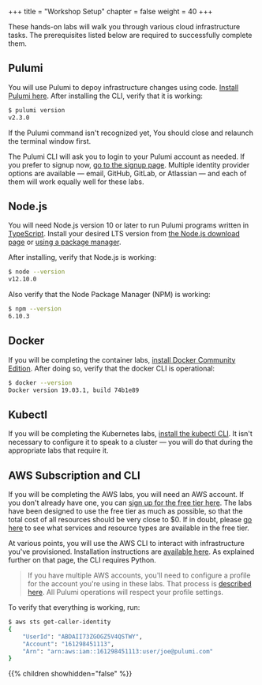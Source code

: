 ﻿+++
title = "Workshop Setup"
chapter = false
weight = 40
+++

These hands-on labs will walk you through various cloud infrastructure tasks. The prerequisites listed below are required to successfully complete them.

## Pulumi

You will use Pulumi to depoy infrastructure changes using code. [Install Pulumi here](https://www.pulumi.com/docs/get-started/install/). After installing the CLI, verify that it is working:
 
```bash
$ pulumi version
v2.3.0
```
If the Pulumi command isn't recognized yet, You should close and relaunch the terminal window first.

The Pulumi CLI will ask you to login to your Pulumi account as needed. If you prefer to signup now, [go to the signup page](http://app.pulumi.com/signup). Multiple identity provider options are available &mdash; email, GitHub, GitLab, or Atlassian &mdash; and each of them will work equally well for these labs.

## Node.js

You will need Node.js version 10 or later to run Pulumi programs written in [TypeScript](https://www.typescriptlang.org/).
Install your desired LTS version from [the Node.js download page](https://nodejs.org/en/download/) or
[using a package manager](https://nodejs.org/en/download/package-manager/).

After installing, verify that Node.js is working:

```bash
$ node --version
v12.10.0
```

Also verify that the Node Package Manager (NPM) is working:

```bash
$ npm --version
6.10.3
```

## Docker

If you will be completing the container labs, [install Docker Community Edition](https://docs.docker.com/install). After doing so, verify that the docker CLI is operational:

```bash
$ docker --version
Docker version 19.03.1, build 74b1e89
```

## Kubectl

If you will be completing the Kubernetes labs, [install the kubectl CLI](https://kubernetes.io/docs/tasks/tools/install-kubectl/). It isn't necessary to configure it to speak to a cluster &mdash; you will do that during the appropriate labs that require it.

## AWS Subscription and CLI

If you will be completing the AWS labs, you will need an AWS account. If you don't already have one, you can [sign up for the free tier here](https://portal.aws.amazon.com/billing/signup). 
The labs have been designed to use the free tier as much as possible, so that the total cost of all resources should be very close to $0. 
If in doubt, please [go here](https://aws.amazon.com/free) to see what services and resource types are available in the free tier.

At various points, you will use the AWS CLI to interact with infrastructure you've provisioned. Installation instructions are 
[available here](https://docs.aws.amazon.com/cli/latest/userguide/cli-chap-install.html). As explained further on that page, the 
CLI requires Python.

> If you have multiple AWS accounts, you'll need to configure a profile for the account you're using in these labs. That process is 
>[described here](https://docs.aws.amazon.com/cli/latest/userguide/cli-configure-profiles.html). All Pulumi operations will respect your profile settings.

To verify that everything is working, run:

```bash
$ aws sts get-caller-identity
{
    "UserId": "ABDAII73ZGOGZ5V4QSTWY",
    "Account": "161298451113",
    "Arn": "arn:aws:iam::161298451113:user/joe@pulumi.com"
}
```
{{% children showhidden="false" %}}
